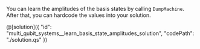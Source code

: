 You can learn the amplitudes of the basis states by calling `DumpMachine`.
After that, you can hardcode the values into your solution.

@[solution]({
    "id": "multi_qubit_systems__learn_basis_state_amplitudes_solution",
    "codePath": "./solution.qs"
})
